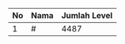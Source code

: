 | No | Nama            | Jumlah Level |
|----|-----------------|--------------|
| 1  | #    |    4487        |
